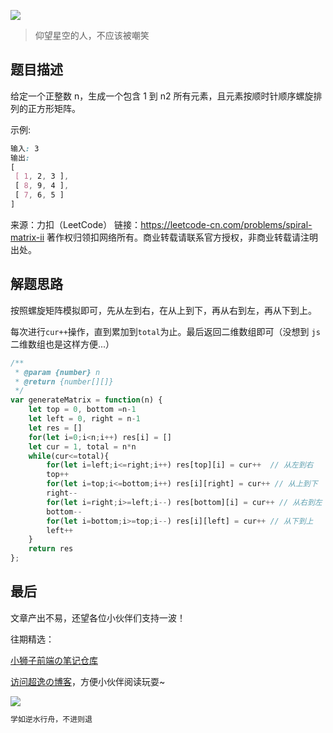 ![](https://imgconvert.csdnimg.cn/aHR0cHM6Ly9jZG4uanNkZWxpdnIubmV0L2doL2Nob2NvbGF0ZTE5OTkvY2RuL2ltZy8yMDIwMDgyODE0NTUyMS5qcGc?x-oss-process=image/format,png)
>仰望星空的人，不应该被嘲笑

## 题目描述
给定一个正整数 n，生成一个包含 1 到 n2 所有元素，且元素按顺时针顺序螺旋排列的正方形矩阵。

示例:

```css
输入: 3
输出:
[
 [ 1, 2, 3 ],
 [ 8, 9, 4 ],
 [ 7, 6, 5 ]
]
```

来源：力扣（LeetCode）
链接：https://leetcode-cn.com/problems/spiral-matrix-ii
著作权归领扣网络所有。商业转载请联系官方授权，非商业转载请注明出处。


## 解题思路
按照螺旋矩阵模拟即可，先从左到右，在从上到下，再从右到左，再从下到上。

每次进行`cur++`操作，直到累加到`total`为止。最后返回二维数组即可（没想到 `js`二维数组也是这样方便...）

```javascript
/**
 * @param {number} n
 * @return {number[][]}
 */
var generateMatrix = function(n) {
    let top = 0, bottom =n-1
    let left = 0, right = n-1
    let res = []
    for(let i=0;i<n;i++) res[i] = []
    let cur = 1, total = n*n
    while(cur<=total){
        for(let i=left;i<=right;i++) res[top][i] = cur++  // 从左到右
        top++
        for(let i=top;i<=bottom;i++) res[i][right] = cur++ // 从上到下
        right--
        for(let i=right;i>=left;i--) res[bottom][i] = cur++ // 从右到左
        bottom--
        for(let i=bottom;i>=top;i--) res[i][left] = cur++ // 从下到上
        left++
    }
    return res
};
```



## 最后
文章产出不易，还望各位小伙伴们支持一波！

往期精选：

<a href="https://github.com/Chocolate1999/Front-end-learning-to-organize-notes">小狮子前端の笔记仓库</a>

<a href="https://yangchaoyi.vip/">访问超逸の博客</a>，方便小伙伴阅读玩耍~

![](https://img-blog.csdnimg.cn/2020090211491121.png#pic_center)

```javascript
学如逆水行舟，不进则退
```


